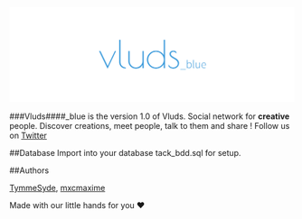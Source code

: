 ![Vluds](/img/banniere.png "Vluds")
 
 ###Vluds####_blue is the version 1.0 of Vluds.
 Social network for **creative** people. Discover creations, meet people, talk to them and share !
 Follow us on [Twitter](https://twitter.com/Vluds_)

##Database
Import into your database tack_bdd.sql for setup.

##Authors

[TymmeSyde](https://github.com/TymmeSyde), [mxcmaxime](https://github.com/mxcmaxime)

Made with our little hands for you :heart:
